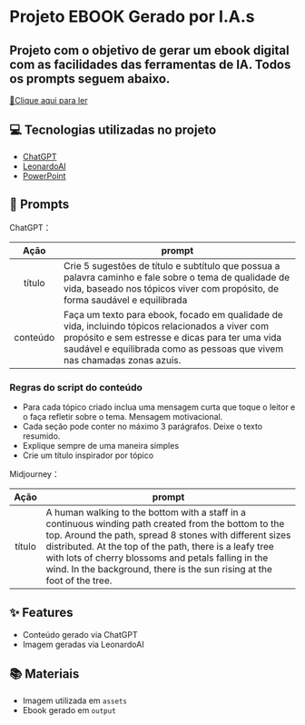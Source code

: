 # Projeto EBOOK Gerado por I.A.s

## Projeto com o objetivo de gerar um ebook digital com as facilidades das ferramentas de IA. Todos os prompts seguem abaixo.

<a href="https://github.com/lilianetsukamoto/prompts-recipe-to-create-a-ebook/blob/main/output/Ebook%20Caminho%20para%20o%20Bem-estar.pdf" title="View PDF now"> 📕Clique aqui para ler</a>

## 💻 Tecnologias utilizadas no projeto

- [ChatGPT](https://chat.openai.com/) 
- [LeonardoAI](https://leonardo.ai/)
- [PowerPoint](https://www.microsoft.com/en/microsoft-365/powerpoint)

## 🧠 Prompts

ChatGPT：

|   Ação   | prompt                                                                                                                                                                                                                                                                         |
| :------: | ------------------------------------------------------------------------------------------------------------------------------------------------------------------------------------------------------------------------------------------------------------------------------ |
|  título  | Crie 5 sugestões de título e subtítulo que possua a palavra caminho e fale sobre o tema de qualidade de vida, baseado nos tópicos viver com propósito, de forma saudável e equilibrada                                                        |
| conteúdo | Faça um texto para ebook, focado em qualidade de vida, incluindo tópicos relacionados a viver com propósito e sem estresse e dicas para ter uma vida saudável e equilibrada como as pessoas que vivem nas chamadas zonas azuis. |

### Regras do script do conteúdo
- Para cada tópico criado inclua uma mensagem curta que toque o leitor e o faça refletir sobre o tema. Mensagem motivacional.
- Cada seção pode conter no máximo 3 parágrafos. Deixe o texto resumido.
- Explique sempre de uma maneira simples 
- Crie um título inspirador por tópico

Midjourney：

|  Ação  | prompt                                                                                 |
| :----: | -------------------------------------------------------------------------------------- |
| título | A human walking to the bottom with a staff in a continuous winding path created from the bottom to the top. Around the path, spread 8 stones with different sizes distributed. At the top of the path, there is a leafy tree with lots of cherry blossoms and petals falling in the wind. In the background, there is the sun rising at the foot of the tree. |

## ✨ Features

- Conteúdo gerado via ChatGPT
- Imagem geradas via LeonardoAI

## 📚 Materiais

- Imagem utilizada em `assets`
- Ebook gerado em `output`
